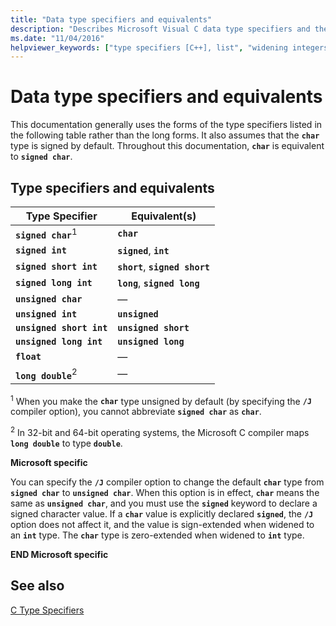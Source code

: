 ```yaml
---
title: "Data type specifiers and equivalents"
description: "Describes Microsoft Visual C data type specifiers and their equivalents."
ms.date: "11/04/2016"
helpviewer_keywords: ["type specifiers [C++], list", "widening integers", "data types [C++], equivalents", "sign-extending integral types", "zero-extending", "identifiers, data type", "data types [C++], specifiers", "simple types, names", "type names [C++], simple"]
---
```

# Data type specifiers and equivalents

This documentation generally uses the forms of the type specifiers listed in the following table rather than the long forms. It also assumes that the **`char`** type is signed by default. Throughout this documentation, **`char`** is equivalent to **`signed char`**.

## Type specifiers and equivalents

| Type Specifier | Equivalent(s) |
|--|--|
| **`signed char`**<sup>1</sup> | **`char`** |
| **`signed int`** | **`signed`**, **`int`** |
| **`signed short int`** | **`short`**, **`signed short`** |
| **`signed long int`** | **`long`**, **`signed long`** |
| **`unsigned char`** | — |
| **`unsigned int`** | **`unsigned`** |
| **`unsigned short int`** | **`unsigned short`** |
| **`unsigned long int`** | **`unsigned long`** |
| **`float`** | — |
| **`long double`**<sup>2</sup> | — |

<sup>1</sup> When you make the **`char`** type unsigned by default (by specifying the **`/J`** compiler option), you cannot abbreviate **`signed char`** as **`char`**.

<sup>2</sup> In 32-bit and 64-bit operating systems, the Microsoft C compiler maps **`long double`** to type **`double`**.

**Microsoft specific**

You can specify the **`/J`** compiler option to change the default **`char`** type from **`signed char`** to **`unsigned char`**. When this option is in effect, **`char`** means the same as **`unsigned char`**, and you must use the **`signed`** keyword to declare a signed character value. If a **`char`** value is explicitly declared **`signed`**, the **`/J`** option does not affect it, and the value is sign-extended when widened to an **`int`** type. The **`char`** type is zero-extended when widened to **`int`** type.

**END Microsoft specific**

## See also

[C Type Specifiers](../c-language/c-type-specifiers.md)
